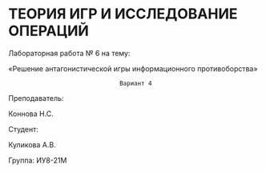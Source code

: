 # ТЕОРИЯ ИГР И ИССЛЕДОВАНИЕ ОПЕРАЦИЙ


Лабораторная работа № 6 на тему:

«Решение антагонистической игры информационного противоборства»
                                      
                                   Вариант 4








Преподаватель:

Коннова Н.С.

Студент:

Куликова А.В.

Группа:
ИУ8-21М 
